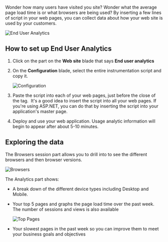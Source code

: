 <properties title="How to use end user analytics" pageTitle="How to use end user analytics" description="Learn about end user analytics in Azure." authors="vladj"  />

Wonder how many users have visited you site?  Wonder what the average page load time is or what browsers are being used?  By inserting a few lines of script in your web pages, you can collect data about how your web site is used by your customers. 

   ![End User Analytics](./media/insights-usage-analytics/Insights_ConfiguredExperience.png)

## How to set up End User Analytics
1. Click on the part on the **Web site** blade that says **End user analytics**
2. On the **Configuration** blade, select the entire instrumentation script and copy it.

   ![Configuration](./media/insights-usage-analytics/Insights_CopyCode.png)


3. Paste the script into each of your web pages, just before the close of the </head> tag.  It's a good idea to insert the script into all your web pages. If you're using ASP.NET, you can do that by inserting the script into your application's master page.

4. Deploy and use your web application. Usage analytic information will begin to appear after about 5-10 minutes.

## Exploring the data

The Browsers session part allows you to drill into to see the different browsers and then browser versions.

   ![Browsers](./media/insights-usage-analytics/Insights_Browsers.png)

The Analytics part shows:
- A break down of the different device types including Desktop and Mobile.
- Your top 5 pages and graphs the page load time over the past week.  The number of sessions and views is also available

   ![Top Pages](./media/insights-usage-analytics/Insights_TopPages.png)

- Your slowest pages in the past week so you can improve them to meet your business goals and objectives

